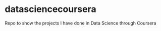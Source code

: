 datasciencecoursera
===================

Repo to show the projects I have done in Data Science through Coursera
